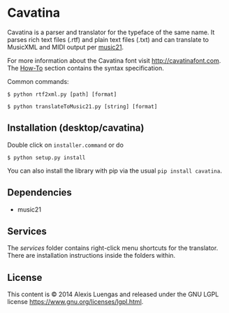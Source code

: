 Cavatina
========

Cavatina is a parser and translator for the typeface of the same name. It parses rich text files (.rtf) and plain text files (.txt) and can translate to MusicXML and MIDI output per [music21](https://github.com/cuthbertLab/music21).

For more information about the Cavatina font visit <http://cavatinafont.com>. The [How-To](http://cavatinafont.com/howto#docs) section contains the syntax specification.


Common commands:

    $ python rtf2xml.py [path] [format]

    $ python translateToMusic21.py [string] [format]

Installation (desktop/cavatina)
------------

Double click on ``installer.command`` or do

    $ python setup.py install

You can also install the library with pip via the usual ``pip install cavatina``.

Dependencies
------------

*  music21

Services
--------

The *services* folder contains right-click menu shortcuts for the translator. There are installation instructions inside the folders within.

License
-------

This content is &copy; 2014 Alexis Luengas and released under the GNU LGPL license <https://www.gnu.org/licenses/lgpl.html>.
